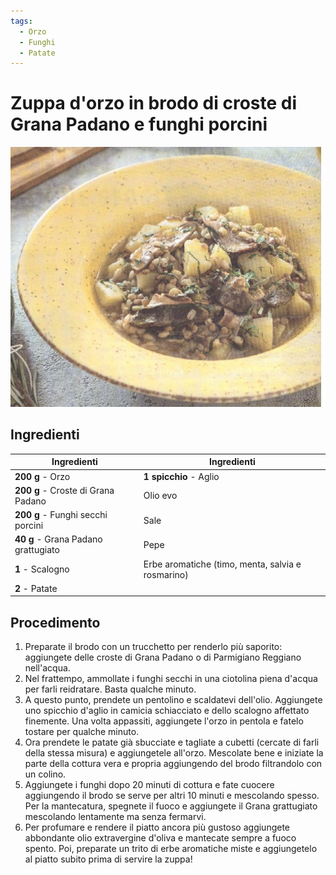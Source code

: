 ```yaml
---
tags:
  - Orzo
  - Funghi
  - Patate
---
```


# Zuppa d'orzo in brodo di croste di Grana Padano e funghi porcini

![](../img/Zuppa-orzo-e-porcini00.webp)

## Ingredienti

| Ingredienti                  | Ingredienti             |
| ---------------------------- | ----------------------- |
| **200 g** - Orzo  | **1 spicchio** - Aglio |
| **200 g** - Croste di Grana Padano | Olio evo |
| **200 g** - Funghi secchi porcini | Sale |
| **40 g** - Grana Padano grattugiato | Pepe |
| **1** - Scalogno | Erbe aromatiche (timo, menta, salvia e rosmarino) |
| **2** - Patate |  |

## Procedimento

1. Preparate il brodo con un trucchetto per renderlo più saporito: aggiungete delle croste di Grana Padano o di Parmigiano Reggiano nell'acqua. 
1. Nel frattempo, ammollate i funghi secchi in una ciotolina piena d'acqua per farli reidratare. Basta qualche minuto.
1. A questo punto, prendete un pentolino e scaldatevi dell'olio. Aggiungete uno spicchio d'aglio in camicia schiacciato e dello scalogno affettato finemente. Una volta appassiti, aggiungete l'orzo in pentola e fatelo tostare per qualche minuto.
1. Ora prendete le patate già sbucciate e tagliate a cubetti (cercate di farli della stessa misura) e aggiungetele all'orzo. Mescolate bene e iniziate la parte della cottura vera e propria aggiungendo del brodo filtrandolo con un colino.
1. Aggiungete i funghi dopo 20 minuti di cottura e fate cuocere aggiungendo il brodo se serve per altri 10 minuti e mescolando spesso. Per la mantecatura, spegnete il fuoco e aggiungete il Grana grattugiato mescolando lentamente ma senza fermarvi.
1. Per profumare e rendere il piatto ancora più gustoso aggiungete abbondante olio extravergine d'oliva e mantecate sempre a fuoco spento. Poi, preparate un trito di erbe aromatiche miste e aggiungetelo al piatto subito prima di servire la zuppa!
